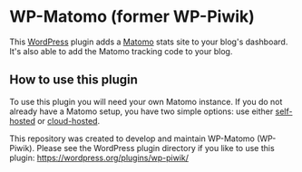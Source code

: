 # WP-Matomo (former WP-Piwik)

This [WordPress](https://wordpress.org) plugin adds a [Matomo](http://matomo.org) stats site to your blog's dashboard. It's also able to add the Matomo tracking code to your blog.

## How to use this plugin

To use this plugin you will need your own Matomo instance. If you do not already have a Matomo setup, you have two simple options: use either [self-hosted](http://matomo.org/) or [cloud-hosted](http://matomo.org/hosting/).

This repository was created to develop and maintain WP-Matomo (WP-Piwik). Please see the WordPress plugin directory if you like to use this plugin: https://wordpress.org/plugins/wp-piwik/
